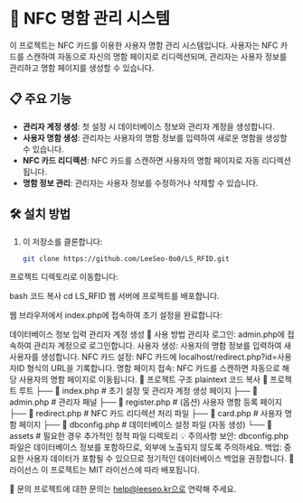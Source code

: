 # 💼 NFC 명함 관리 시스템

이 프로젝트는 NFC 카드를 이용한 사용자 명함 관리 시스템입니다. 사용자는 NFC 카드를 스캔하여 자동으로 자신의 명함 페이지로 리디렉션되며, 관리자는 사용자 정보를 관리하고 명함 페이지를 생성할 수 있습니다.

## 📋 주요 기능

- **관리자 계정 생성**: 첫 설정 시 데이터베이스 정보와 관리자 계정을 생성합니다.
- **사용자 명함 생성**: 관리자는 사용자의 명함 정보를 입력하여 새로운 명함을 생성할 수 있습니다.
- **NFC 카드 리디렉션**: NFC 카드를 스캔하면 사용자의 명함 페이지로 자동 리디렉션됩니다.
- **명함 정보 관리**: 관리자는 사용자 정보를 수정하거나 삭제할 수 있습니다.

## 🛠️ 설치 방법

1. 이 저장소를 클론합니다:

   ```bash
   git clone https://github.com/LeeSeo-0o0/LS_RFID.git
프로젝트 디렉토리로 이동합니다:

bash
코드 복사
cd LS_RFID
웹 서버에 프로젝트를 배포합니다.

웹 브라우저에서 index.php에 접속하여 초기 설정을 완료합니다:

데이터베이스 정보 입력
관리자 계정 생성
🚀 사용 방법
관리자 로그인: admin.php에 접속하여 관리자 계정으로 로그인합니다.
사용자 생성: 사용자의 명함 정보를 입력하여 새 사용자를 생성합니다.
NFC 카드 설정: NFC 카드에 localhost/redirect.php?id=사용자ID 형식의 URL을 기록합니다.
명함 페이지 접속: NFC 카드를 스캔하면 자동으로 해당 사용자의 명함 페이지로 이동됩니다.
📂 프로젝트 구조
plaintext
코드 복사
📁 프로젝트 루트
├── 📄 index.php          # 초기 설정 및 관리자 계정 생성 페이지
├── 📄 admin.php          # 관리자 패널
├── 📄 register.php       # (옵션) 사용자 명함 등록 페이지
├── 📄 redirect.php       # NFC 카드 리디렉션 처리 파일
├── 📄 card.php           # 사용자 명함 페이지
├── 📄 dbconfig.php       # 데이터베이스 설정 파일 (자동 생성)
└── 📁 assets             # 필요한 경우 추가적인 정적 파일 디렉토리
💡 주의사항
보안: dbconfig.php 파일은 데이터베이스 정보를 포함하므로, 외부에 노출되지 않도록 주의하세요.
백업: 중요한 사용자 데이터가 포함될 수 있으므로 정기적인 데이터베이스 백업을 권장합니다.
📝 라이선스
이 프로젝트는 MIT 라이선스에 따라 배포됩니다.

📧 문의
프로젝트에 대한 문의는 help@leeseo.kr으로 연락해 주세요.
